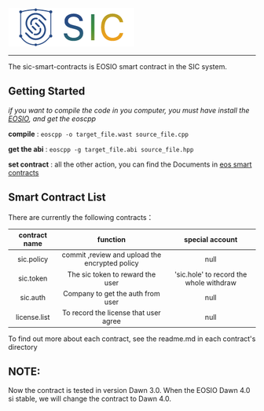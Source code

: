 ![SIC](logo.png)

--------------------

The sic-smart-contracts is EOSIO smart contract in the SIC system.

## Getting Started

*if you want to compile the code in you computer, you must have install the [EOSIO](https://github.com/EOSIO/eos), and get the eoscpp*

**compile** : `eoscpp -o target_file.wast source_file.cpp`

**get the abi** : `eoscpp -g target_file.abi source_file.hpp`

**set contract** : all the other action, you can find the Documents in [eos smart contracts](https://github.com/EOSIO/eos/wiki/Smart%20Contract)

## Smart Contract List

There are currently the following contracts：

| contract name | function | special account |
| :-: | :-: | :-: |
| sic.policy | commit ,review and upload the encrypted policy  | null |
| sic.token | The sic token to reward the user | 'sic.hole' to record the whole withdraw |
| sic.auth | Company to get the auth from user | null |
| license.list | To record the license that user agree | null |

To find out more about each contract, see the readme.md in each contract's directory

## NOTE:
Now the contract is tested in version Dawn 3.0. When the EOSIO Dawn 4.0 si stable, we will change the contract to Dawn 4.0.
